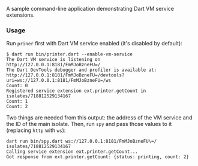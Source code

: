 A sample command-line application demonstrating Dart VM service extensions.

### Usage

Run `priner` first with Dart VM service enabled (it's disabled by default):

```console
$ dart run bin/printer.dart --enable-vm-service
The Dart VM service is listening on http://127.0.0.1:8181/FmMJoBzneFU=/
The Dart DevTools debugger and profiler is available at: http://127.0.0.1:8181/FmMJoBzneFU=/devtools?uri=ws://127.0.0.1:8181/FmMJoBzneFU=/ws
Count: 0
Registered service extension ext.printer.getCount in isolates/718812529134167
Count: 1
Count: 2
```

Two things are needed from this output: the address of the VM service and the ID
of the main isolate. Then, run `spy` and pass those values to it (replacing
`http` with `ws`):

```console
dart run bin/spy.dart ws://127.0.0.1:8181/FmMJoBzneFU\=/ isolates/718812529134167
Calling service extension ext.printer.getCount...
Got response from ext.printer.getCount: {status: printing, count: 2}
```
